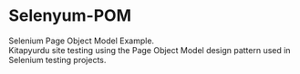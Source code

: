 # Selenyum-POM
Selenium Page Object Model Example.   
Kitapyurdu site testing using the Page Object Model design pattern used in Selenium testing projects.
